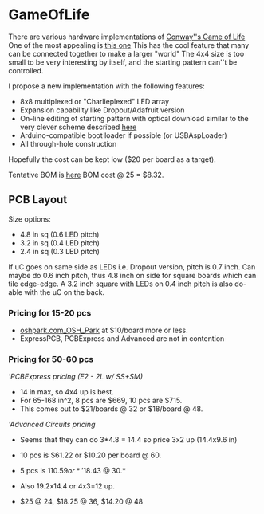# GameOfLife
There are various hardware implementations of [Conway''s Game of Life](https://en.wikipedia.org/wiki/Conway%27s_Game_of_Life)
One of the most appealing is [this one](https://www.adafruit.com/category/24)
This has the cool feature that many can be connected together to make a larger "world"
The 4x4 size is too small to be very interesting by itself, and the starting pattern can''t be controlled.

I propose a new implementation with the following features:

 * 8x8 multiplexed or "Charlieplexed" LED array
 * Expansion capability like Dropout/Adafruit version
 * On-line editing of starting pattern with optical download similar to the very clever
scheme described [here](http://www.wayneandlayne.com/projects/blinky/design/)
 * Arduino-compatible boot loader if possible (or USBAspLoader)
 * All through-hole construction

Hopefully the cost can be kept low ($20 per board as a target).

Tentative BOM is [here](https://docs.google.com/spreadsheet/ccc?key=0AlkcEtLoMLBZdE56bm04OENIa1N6alBMVGk4YWpnT0E)
BOM cost @ 25 = $8.32.

## PCB Layout

Size options:

 * 4.8 in sq (0.6 LED pitch)
 * 3.2 in sq (0.4 LED pitch)
 * 2.4 in sq (0.3 LED pitch)

If uC goes on same side as LEDs i.e. Dropout version, pitch is 0.7 inch.  Can maybe
do 0.6 inch pitch, thus 4.8 inch on side for square boards which can tile edge-edge.
A 3.2 inch square with LEDs on 0.4 inch pitch is also do-able with the uC on the back.

### Pricing for 15-20 pcs

 * [oshpark.com_OSH_Park](oshpark.com_OSH_Park.md)
at $10/board more or less.
 * ExpressPCB, PCBExpress and Advanced are not in contention

### Pricing for 50-60 pcs

*'PCBExpress pricing (E2 - 2L w/ SS+SM)*

 * 14 in max, so 4x4 up is best.
 * For 65-168 in^2, 8 pcs are $669, 10 pcs are $715.
 * This comes out to $21/boards @ 32 or $18/board @ 48.

*'Advanced Circuits pricing*

 * Seems that they can do 3*4.8 = 14.4 so price 3x2 up (14.4x9.6 in)
 * 10 pcs is $61.22 or $10.20 per board @ 60.
 * 5 pcs is $110.59 or *'$18.43 @ 30.*

 * Also 19.2x14.4 or 4x3=12 up.
 * $25 @ 24, $18.25 @ 36, $14.20 @ 48


